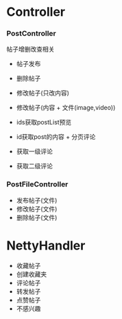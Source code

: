 # Controller
### PostController
帖子增删改查相关

* 帖子发布
* 删除帖子
* 修改帖子(只改内容)
* 修改帖子(内容 + 文件(image,video))

* ids获取postList预览
* id获取post的内容 + 分页评论
* 获取一级评论
* 获取二级评论

### PostFileController
* 发布帖子(文件)
* 修改帖子(文件)
* 删除帖子(文件)

# NettyHandler
* 收藏帖子
* 创建收藏夹
* 评论帖子
* 转发帖子
* 点赞帖子
* 不感兴趣
